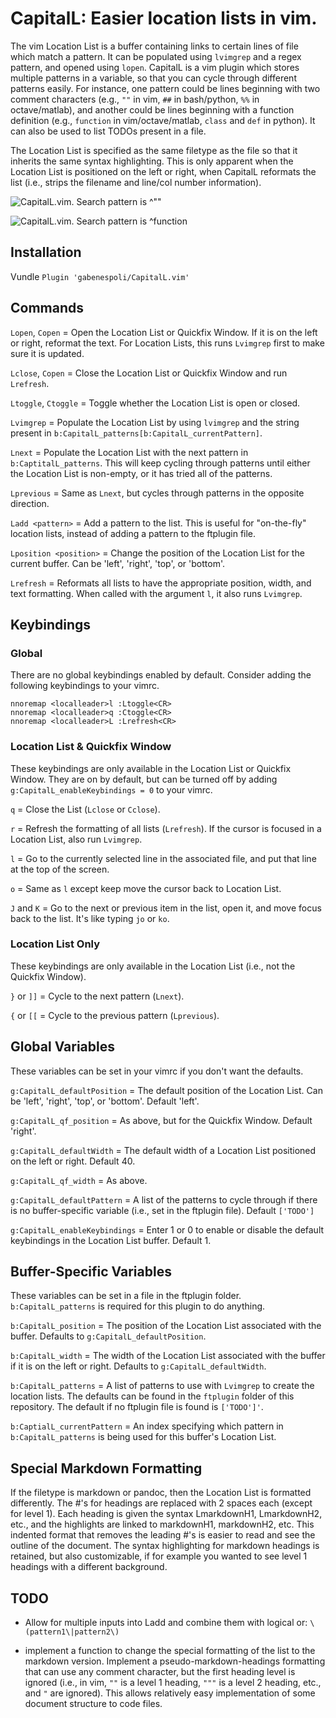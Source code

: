 # CapitalL: Easier location lists in vim.

The vim Location List is a buffer containing links to certain lines of file which match a pattern. It can be populated using `lvimgrep` and a regex pattern, and opened using `lopen`. CapitalL is a vim plugin which stores multiple patterns in a variable, so that you can cycle through different patterns easily. For instance, one pattern could be lines beginning with two comment characters (e.g., `""` in vim, `##` in bash/python, `%%` in octave/matlab), and another could be lines beginning with a function definition (e.g., `function` in vim/octave/matlab, `class` and `def` in python). It can also be used to list TODOs present in a file.

The Location List is specified as the same filetype as the file so that it inherits the same syntax highlighting. This is only apparent when the Location List is positioned on the left or right, when CapitalL reformats the list (i.e., strips the filename and line/col number information).

![CapitalL.vim. Search pattern is ^\"\"](http://i.imgur.com/nAOs0em.png)

![CapitalL.vim. Search pattern is ^function](http://i.imgur.com/B4o7yFi.png)

## Installation

Vundle `Plugin 'gabenespoli/CapitalL.vim'`

## Commands

`Lopen`, `Copen` = Open the Location List or Quickfix Window. If it is on the left or right, reformat the text. For Location Lists, this runs `Lvimgrep` first to make sure it is updated.

`Lclose`, `Copen` = Close the Location List or Quickfix Window and run `Lrefresh`.

`Ltoggle`, `Ctoggle` = Toggle whether the Location List is open or closed.

`Lvimgrep` = Populate the Location List by using `lvimgrep` and the string present in `b:CapitalL_patterns[b:CapitalL_currentPattern]`.

`Lnext` = Populate the Location List with the next pattern in `b:CaptitalL_patterns`. This will keep cycling through patterns until either the Location List is non-empty, or it has tried all of the patterns.

`Lprevious` = Same as `Lnext`, but cycles through patterns in the opposite direction.

`Ladd <pattern>` = Add a pattern to the list. This is useful for "on-the-fly" location lists, instead of adding a pattern to the ftplugin file.

`Lposition <position>` = Change the position of the Location List for the current buffer. Can be 'left', 'right', 'top', or 'bottom'.

`Lrefresh` = Reformats all lists to have the appropriate position, width, and text formatting. When called with the argument `l`, it also runs `Lvimgrep`.

## Keybindings

### Global

There are no global keybindings enabled by default. Consider adding the following keybindings to your vimrc.

```
nnoremap <localleader>l :Ltoggle<CR>
nnoremap <localleader>q :Ctoggle<CR>
nnoremap <localleader>L :Lrefresh<CR>
```

### Location List & Quickfix Window

These keybindings are only available in the Location List or Quickfix Window. They are on by default, but can be turned off by adding `g:CapitalL_enableKeybindings = 0` to your vimrc.

`q` = Close the List (`Lclose` or `Cclose`).

`r` = Refresh the formatting of all lists (`Lrefresh`). If the cursor is focused in a Location List, also run `Lvimgrep`.

`l` = Go to the currently selected line in the associated file, and put that line at the top of the screen.

`o` = Same as `l` except keep move the cursor back to Location List.

`J` and `K` = Go to the next or previous item in the list, open it, and move focus back to the list. It's like typing `jo` or `ko`.

### Location List Only

These keybindings are only available in the Location List (i.e., not the Quickfix Window).

`}` or `]]` = Cycle to the next pattern (`Lnext`).

`{` or `[[` = Cycle to the previous pattern (`Lprevious`).

## Global Variables

These variables can be set in your vimrc if you don't want the defaults.

`g:CapitalL_defaultPosition` = The default position of the Location List. Can be 'left', 'right', 'top', or 'bottom'. Default 'left'.

`g:CapitalL_qf_position` = As above, but for the Quickfix Window. Default 'right'.

`g:CapitalL_defaultWidth` = The default width of a Location List positioned on the left or right. Default 40.

`g:CapitalL_qf_width` = As above.

`g:CapitalL_defaultPattern` = A list of the patterns to cycle through if there is no buffer-specific variable (i.e., set in the ftplugin file). Default `['TODO']`

`g:CapitalL_enableKeybindings` = Enter 1 or 0 to enable or disable the default keybindings in the Location List buffer. Default 1.

## Buffer-Specific Variables

These variables can be set in a file in the ftplugin folder. `b:CapitalL_patterns` is required for this plugin to do anything.

`b:CapitalL_position` = The position of the Location List associated with the buffer. Defaults to `g:CapitalL_defaultPosition`.

`b:CapitalL_width` = The width of the Location List associated with the buffer if it is on the left or right. Defaults to `g:CapitalL_defaultWidth`.

`b:CapitalL_patterns` = A list of patterns to use with `Lvimgrep` to create the location lists. The defaults can be found in the `ftplugin` folder of this repository. The default if no ftplugin file is found is `['TODO']'`.

`b:CaptialL_currentPattern` = An index specifying which pattern in `b:CapitalL_patterns` is being used for this buffer's Location List.

## Special Markdown Formatting

If the filetype is markdown or pandoc, then the Location List is formatted differently. The #'s for headings are replaced with 2 spaces each (except for level 1). Each heading is given the syntax LmarkdownH1, LmarkdownH2, etc., and the highlights are linked to markdownH1, markdownH2, etc. This indented format that removes the leading #'s is easier to read and see the outline of the document. The syntax highlighting for markdown headings is retained, but also customizable, if for example you wanted to see level 1 headings with a different background.

## TODO

- Allow for multiple inputs into Ladd and combine them with logical or: `\(pattern1\|pattern2\)`

- implement a function to change the special formatting of the list to the markdown version. Implement a pseudo-markdown-headings formatting that can use any comment character, but the first heading level is ignored (i.e., in vim, `""` is a level 1 heading, `"""` is a level 2 heading, etc., and `"` are ignored). This allows relatively easy implementation of some document structure to code files.
